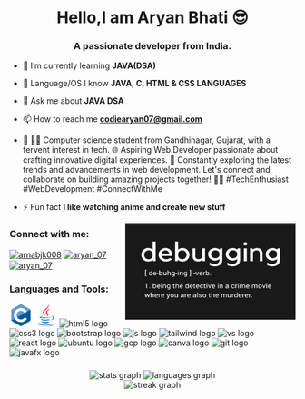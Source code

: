 <h1 align="center">Hello,I am Aryan Bhati 😎</h1>
<h3 align="center">A passionate developer from India.</h3>

- 🌱 I’m currently learning **JAVA(DSA)**

- 👯 Language/OS I know **JAVA, C, HTML & CSS LANGUAGES**

- 💬 Ask me about **JAVA DSA**

- 📫 How to reach me **codiearyan07@gmail.com**

- 📄 👨‍💻 Computer science student from Gandhinagar, Gujarat, with a fervent interest in tech. 🌐 Aspiring Web Developer passionate about crafting innovative digital experiences. 🚀 Constantly exploring the latest trends and advancements in web development. Let's connect and collaborate on building amazing projects together! 🤝💡 #TechEnthusiast #WebDevelopment #ConnectWithMe

- ⚡ Fun fact **I like watching anime and create new stuff**

<img align="right" height="170" width="300" src="meme_image.jpg" alt="img"/>

<h3 align="left">Connect with me:</h3>
<p align="left">
<a href="https://twitter.com/Aryan_Bhati7" target="blank"><img align="center" src="https://raw.githubusercontent.com/rahuldkjain/github-profile-readme-generator/master/src/images/icons/Social/twitter.svg" alt="arnabjk008" height="30" width="40" /></a>
<a href="https://www.linkedin.com/in/aryan-bhati-47b467216/" target="blank"><img align="center" src="https://raw.githubusercontent.com/rahuldkjain/github-profile-readme-generator/master/src/images/icons/Social/linked-in-alt.svg" alt="aryan_07" height="30" width="40" /></a>
<a href="https://www.instagram.com/ary4n7773/" target="blank"><img align="center" src="https://raw.githubusercontent.com/rahuldkjain/github-profile-readme-generator/master/src/images/icons/Social/instagram.svg" alt="aryan_07" height="30" width="40" /></a>

<div align="left">
<h3 align="left">Languages and Tools:</h3>
<p align="left"> 
<img id="c-icon" src="https://raw.githubusercontent.com/devicons/devicon/master/icons/c/c-original.svg" alt="c" width="40" height="40"/>

 <img id="java-icon" src="https://raw.githubusercontent.com/devicons/devicon/master/icons/java/java-original.svg" alt="java" width="40" height="40"/>

<img id="html5-icon" src="https://cdn.jsdelivr.net/gh/devicons/devicon/icons/html5/html5-original.svg" alt="html5 logo" width="40" height="40" />

<img id="css-icon" src="https://cdn.jsdelivr.net/gh/devicons/devicon/icons/css3/css3-original.svg" alt="css3 logo" width="40" height="40"/>

<img id="bootstrap-icon" src="https://cdn.jsdelivr.net/gh/devicons/devicon/icons/bootstrap/bootstrap-original.svg"  alt="bootstrap logo" width="40" height="40" />

<img id="js-icon" src="https://cdn.jsdelivr.net/gh/devicons/devicon/icons/javascript/javascript-original.svg"  alt="js logo" width="40" height="40" />

<img id="tailwind-icon" src="https://cdn.jsdelivr.net/gh/devicons/devicon/icons/tailwindcss/tailwindcss-original.svg" alt="tailwind logo" width="40" height="40" />

<img id="vs-icon" src="https://cdn.jsdelivr.net/gh/devicons/devicon/icons/visualstudio/visualstudio-original.svg" alt="vs logo" width="40" height="40"/>

<img id="react-icon" src="https://cdn.jsdelivr.net/gh/devicons/devicon/icons/react/react-original.svg" alt="react logo" width="40" height="40" />

<img id="ubuntu-icon" src="https://cdn.jsdelivr.net/gh/devicons/devicon/icons/ubuntu/ubuntu-original.svg" alt="ubuntu logo" width="40" height="40" />

<img id="gcp-icon" src="https://cdn.jsdelivr.net/gh/devicons/devicon/icons/googlecloud/googlecloud-original.svg" alt="gcp logo" width="40" height="40" />

<img id="canva-icon" src="https://cdn.jsdelivr.net/gh/devicons/devicon/icons/canva/canva-original.svg" alt="canva logo" width="40" height="40" />

<img id="git-icon" src="https://cdn.jsdelivr.net/gh/devicons/devicon/icons/git/git-original.svg" alt="git logo" width="40" height="40" />

<img id="javafx-icon" src="https://www.qfs.de/fileadmin/Webdata/logos-icons/JavaFX.png" alt="javafx logo" width="40" height="40" />

</div>

###

 <div align="center">
  <img src="https://github-readme-stats.vercel.app/api?username=AryanBhati7&hide_title=false&hide_rank=false&show_icons=true&include_all_commits=true&count_private=true&disable_animations=false&theme=dracula&locale=en&hide_border=false" height="150" alt="stats graph"  />
  <img src="https://github-readme-stats.vercel.app/api/top-langs?username=AryanBhati7&locale=en&hide_title=false&layout=compact&card_width=320&langs_count=5&theme=dracula&hide_border=false" height="150" alt="languages graph"  />
</div>

<div align="center">
  <img src="https://streak-stats.demolab.com?user=AryanBhati7&locale=en&mode=daily&theme=dark&hide_border=false&border_radius=5&order=3" height="220" alt="streak graph"  />
</div>
